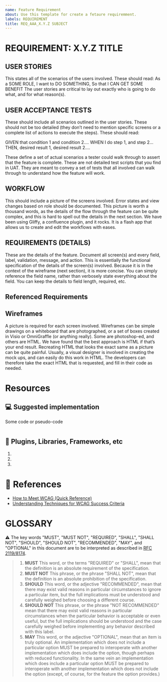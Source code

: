 ```yaml
---
name: Feature Requirement
about: Use this template for create a fetaure requiremment.
labels: REQUIREMENT
title: REQ_AAA_X.Y.Z SUBJECT
---
```

<!--- General description --->

# REQUIREMENT: X.Y.Z TITLE

## USER STORIES
This states all of the scenarios of the users involved. These should read:
As a SOME ROLE,
I want to DO SOMETHING,
So that I CAN GET SOME BENEFIT
The user stories are critical to lay out exactly who is going to do what, and for what reason(s).

## USER ACCEPTANCE TESTS
These should include all scenarios outlined in the user stories. These should not be too detailed (they don’t need to mention specific screens or a complete list of actions to execute the steps). These should read:

GIVEN that condition 1 and condition 2….
WHEN I do step 1, and step 2…
THEN, desired result 1, desired result 2….

These define a set of actual scenarios a tester could walk through to assert that the feature is complete. These are not detailed test scripts that you find in UAT. They are meant to convey a set of tests that all involved can walk through to understand how the feature will work.

## WORKFLOW
This should include a picture of the screens involved. 
Error states and view changes based on role should be documented. 
This picture is worth a thousand words, as the details of the flow through the feature can be quite complex, and this is hard to spell out the details in the next section. We have been using Gliffy, a confluence plugin, and it rocks. It is a flash app that allows us to create and edit the workflows with eases.

## REQUIREMENTS (DETAILS)
These are the details of the feature. Document all screen(s) and every field, label, validation, message, and action. This is essentially the functional specification of the details of the screen(s) involved. Because it is in the context of the wireframe (next section), it is more concise. You can simply reference the field name, rather than verbosely state everything about the field. You can keep the details to field length, required, etc.
## Referenced Requirements

## Wireframes
A picture is required for each screen involved. Wireframes can be simple drawings on a whiteboard that are photographed, or a set of boxes created in Visio or OmniGraffle (or anything really). Some are photoshop-ed, and others are HTML. We have found that the best approach is HTML if that’s your end result. Recreating HTML that looks the exact same as a picture can be quite painful. Usually, a visual designer is involved in creating the mock ups, and can easily do this work in HTML. The developers can therefore take the exact HTML that is requested, and fill in their code as needed.

<!--- Reference requirements that should be meet together --->
<!--- Reference requirements that replace this requiremebt --->



# Resources
<!--- resources to help implement / understadment of some technique --->

## :computer: Suggested implementation
Some code or pseudo-code
```

```
## :pushpin: Plugins, Libraries, Frameworks, etc
1. 
2.
3.

# :notebook_with_decorative_cover: References

- [How to Meet WCAG (Quick Reference)](https://www.w3.org/WAI/WCAG21/quickref)
- [Understanding Techniques for WCAG Success Criteria](https://www.w3.org/WAI/WCAG21/Understanding/understanding-techniques)

# GLOSSARY 


:warning: The key words "MUST", "MUST NOT", "REQUIRED", "SHALL", "SHALL NOT", "SHOULD", "SHOULD NOT", "RECOMMENDED",  "MAY", and "OPTIONAL" in this document are to be interpreted as described in [RFC 2119/8174](http://www.rfc-editor.org/info/rfc8174).
> 1. **MUST** This word, or the terms "REQUIRED" or "SHALL", mean that the definition is an absolute requirement of the specification.
> 2. **MUST NOT** This phrase, or the phrase "SHALL NOT", mean that the definition is an absolute prohibition of the specification.
> 3. **SHOULD** This word, or the adjective "RECOMMENDED", mean that there may exist valid reasons in particular circumstances to ignore a particular item, but the full implications must be understood and carefully weighed before choosing a different course.
> 4. **SHOULD NOT** This phrase, or the phrase "NOT RECOMMENDED" mean that there may exist valid reasons in particular circumstances when the particular behavior is acceptable or even useful, but the full implications should be understood and the case carefully weighed before implementing any behavior described with this label.
> 5. **MAY**   This word, or the adjective "OPTIONAL", mean that an item is truly optional. An implementation which does not include a particular option MUST be prepared to interoperate with another implementation which does include the option, though perhaps with reduced functionality. In the same vein an implementation which does include a particular option MUST be prepared to interoperate with another implementation which does not include the option (except, of course, for the feature the option provides.)
